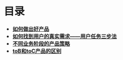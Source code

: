 # **目录**
- **[如何做出好产品](https://github.com/xiaoyuge/Prod-Notes/blob/main/%E5%A6%82%E4%BD%95%E5%81%9A%E5%87%BA%E5%A5%BD%E4%BA%A7%E5%93%81.md)**
- **[如何找到用户的真实需求——用户任务三步法](https://github.com/xiaoyuge/Prod-Notes/blob/main/%E5%A6%82%E4%BD%95%E6%89%BE%E5%88%B0%E7%94%A8%E6%88%B7%E7%9A%84%E7%9C%9F%E5%AE%9E%E9%9C%80%E6%B1%82%E2%80%94%E2%80%94%E7%94%A8%E6%88%B7%E4%BB%BB%E5%8A%A1%E4%B8%89%E6%AD%A5%E6%B3%95.md)**
- **[不同业务阶段的产品策略](https://github.com/xiaoyuge/Prod-Notes/blob/main/%E4%B8%8D%E5%90%8C%E4%B8%9A%E5%8A%A1%E9%98%B6%E6%AE%B5%E7%9A%84%E4%BA%A7%E5%93%81%E7%AD%96%E7%95%A5.md)**
- **[toB和toC产品的区别]()**





